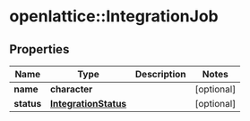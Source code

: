 # openlattice::IntegrationJob

## Properties
Name | Type | Description | Notes
------------ | ------------- | ------------- | -------------
**name** | **character** |  | [optional] 
**status** | [**IntegrationStatus**](IntegrationStatus.md) |  | [optional] 


